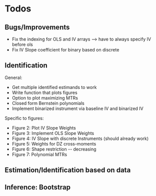 # Todos

## Bugs/Improvements

- Fix the indexing for OLS and IV arrays --> have to always specify IV before ols
- Fix IV Slope coefficient for binary based on discrete

## Identification

General:

- Get multiple identified estimands to work
- Write function that plots figures
- Option to plot maximizing MTRs
- Closed form Bernstein polynomials
- Implement binarized instrument via baseline IV and binarized IV

Specific to figures:

- Figure 2: Plot IV Slope Weights
- Figure 3: Implement OLS Slope Weights
- Figure 4: IV Slope with discrete Instruments (should already work)
- Figure 5: Weights for DZ cross-moments
- Figure 6: Shape restriction -- decreasing
- Figure 7: Polynomial MTRs

## Estimation/Identification based on data

## Inference: Bootstrap
